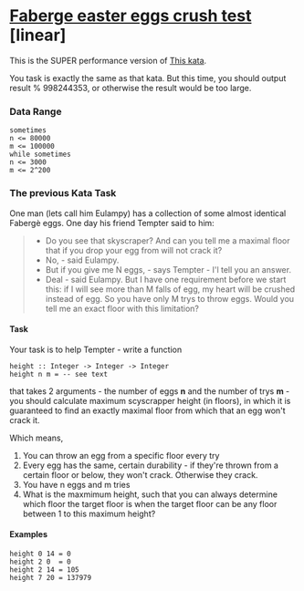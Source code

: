 # [Faberge easter eggs crush test](https://www.codewars.com/kata/5976c5a5cd933a7bbd000029/train/python) [linear]

This is the SUPER performance version of [This kata](https://www.codewars.com/kata/faberge-easter-eggs-crush-test).

You task is exactly the same as that kata. But this time, you should output result % 998244353, or otherwise the result would be too large.

### Data Range
    sometimes
    n <= 80000
    m <= 100000
    while sometimes
    n <= 3000
    m <= 2^200


### The previous Kata Task

One man (lets call him Eulampy) has a collection of some almost identical Fabergè eggs. One day his friend Tempter said to him:

>- Do you see that skyscraper? And can you tell me a maximal floor that if you drop your egg from will not crack it?
>- No, - said Eulampy.
>- But if you give me N eggs, - says Tempter - I'l tell you an answer.
>- Deal - said Eulampy. But I have one requirement before we start this: if I will see more than M falls of egg, my heart will be crushed instead of egg. So you have only M trys to throw eggs. Would you tell me an exact floor with this limitation?
#### Task
Your task is to help Tempter - write a function

    height :: Integer -> Integer -> Integer
    height n m = -- see text

that takes 2 arguments - the number of eggs **n** and the number of trys **m** - you should calculate maximum scyscrapper height (in floors), in which it is guaranteed to find an exactly maximal floor from which that an egg won't crack it.

Which means,

1. You can throw an egg from a specific floor every try
2. Every egg has the same, certain durability - if they're thrown from a certain floor or below, they won't crack. Otherwise they crack.
3. You have n eggs and m tries
4. What is the maxmimum height, such that you can always determine which floor the target floor is when the target floor can be any floor between 1 to this maximum height?

#### Examples
    height 0 14 = 0
    height 2 0  = 0
    height 2 14 = 105
    height 7 20 = 137979